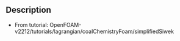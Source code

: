 ## Description

* From tutorial: OpenFOAM-v2212/tutorials/lagrangian/coalChemistryFoam/simplifiedSiwek

